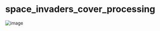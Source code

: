 # space_invaders_cover_processing
![image](https://user-images.githubusercontent.com/69652156/201347772-a45c94b0-5504-4ce8-b9f1-c49467a19f1a.png)

